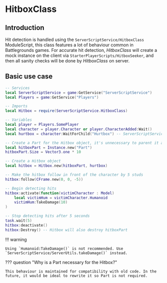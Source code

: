 # HitboxClass

## Introduction
Hit detection is handled using the `ServerScriptService/HitboxClass` ModuleScript, this class features a lot of behaviour common in Battlegrounds games. For accurate hit detection, *HitboxClass*  will create a mock instance on the client via `StarterPlayerScripts/HitboxSeeker`, and then all sanity checks will be done by *HitboxClass* on server.

## Basic use case
```lua
-- Services
local ServerScriptService = game:GetService("ServerScriptService")
local Players = game:GetService("Players")

-- Imports
local Hitbox = require(ServerScriptService.HitboxClass)

-- Variables
local player = Players.SomePlayer
local character = player.Character or player.CharacterAdded:Wait()
local hurtbox = character:WaitForChild("Hurtbox") -- ServerScriptService/ServerSetup will give each character a Hurtbox

-- Create a Part for the Hitbox object, it's unnecessary to parent it as we only need the properties from the Part
local hitboxPart = Instance.new("Part")
hitboxPart.Size = Vector3.one * 10

-- Create a Hitbox object
local hitbox = Hitbox.new(hitboxPart, hurtbox)

-- Make the hitbox follow in front of the character by 5 studs
hitbox:follow(CFrame.new(0, 0, -5))

-- Begin detecting hits
hitbox:activate(function(victimCharacter : Model)
    local victimHum = victimCharacter.Humanoid
    victimHum:TakeDamage(10)
)

-- Stop detecting hits after 5 seconds
task.wait(5)
hitbox:deactivate()
hitbox:Destroy() -- Hitbox will also destroy hitboxPart
```

!!! warning

    Using `Humanoid:TakeDamage()` is not recommended. Use `ServerScriptService/ServerUtils.takeDamage()` instead.


??? question "Why is a Part necessary for the Hitbox?"

    This behaviour is maintained for compatibility with old code. In the future, it would be ideal to rewrite it so Part is not required.